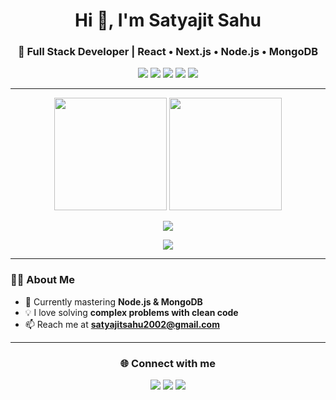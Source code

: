 <!-- Header -->
<h1 align="center">Hi 👋, I'm Satyajit Sahu</h1>
<h3 align="center">🚀 Full Stack Developer | React • Next.js • Node.js • MongoDB</h3>

<!-- Badges -->
<p align="center">
  <img src="https://img.shields.io/badge/Code-JavaScript-yellow?logo=javascript" />
  <img src="https://img.shields.io/badge/Frontend-React-blue?logo=react" />
  <img src="https://img.shields.io/badge/Backend-Node.js-green?logo=node.js" />
  <img src="https://img.shields.io/badge/Database-PostgreSQL-blue?logo=postgresql" />
  <img src="https://img.shields.io/badge/Styling-TailwindCSS-38B2AC?logo=tailwindcss" />
</p>

---

<!-- Stats Section -->
<p align="center">
  <img src="https://github-readme-stats.vercel.app/api?username=Satya90jit&show_icons=true&theme=radical" height="180"/>
  <img src="https://github-readme-stats.vercel.app/api/top-langs/?username=Satya90jit&layout=compact&theme=radical" height="180"/>
</p>

<!-- Streak -->
<p align="center">
  <img src="https://streak-stats.demolab.com?user=Satya90jit&theme=radical&hide_border=true" />
</p>

<!-- Activity Graph -->
<p align="center">
  <img src="https://github-readme-activity-graph.vercel.app/graph?username=Satya90jit&theme=tokyonight" />
</p>

---

<!-- About -->
### 👨‍💻 About Me  
- 🌱 Currently mastering **Node.js & MongoDB**  
- 💡 I love solving **complex problems with clean code**  
- 📫 Reach me at **satyajitsahu2002@gmail.com**

---

<!-- Connect -->
<h3 align="center">🌐 Connect with me</h3>
<p align="center">
  <a href="https://www.linkedin.com/in/satyajit-sahu-486b4b224"><img src="https://img.icons8.com/color/48/000000/linkedin.png" /></a>
  <a href="https://github.com/Satya90jit"><img src="https://img.icons8.com/color/48/000000/github.png" /></a>
  <a href="https://dev.to/satya90jit"><img src="https://img.icons8.com/windows/32/000000/dev.png" /></a>
</p>
